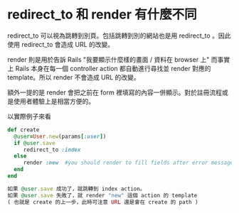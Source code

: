 # redirect_to 和 render 有什麼不同

redirect_to 可以視為跳轉到別頁。包括跳轉到別的網站也是用 redirect_to 。因此使用 redirect_to 會造成 URL 的改變。

render 則是用於告訴 Rails "我要顯示什麼樣的畫面 / 資料在 browser 上" 而事實上 Rails 本身在每一個 controller action 都自動進行尋找並 render 對應的 template。所以 render 不會造成 URL 的改變。

額外一提的是 render 會把之前在 form 裡填寫的內容一併顯示。對於註冊流程或是使用者體驗上是相當方便的。

以實際例子來看

```ruby
def create
  @user=User.new(params[:user])
  if @user.save
     redirect_to :index
  else
     render :new  #you should render to fill fields after error message
  end
end

如果 @user.save 成功了，就跳轉到 index action。
如果 @user.save 失敗了，就 render "new" 這個 action 的 template
( 也就是 create 的上一步，此時可注意 URL 還是會在 create 的 path )
```
